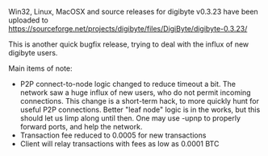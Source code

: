 Win32, Linux, MacOSX and source releases for digibyte v0.3.23 have been uploaded to
https://sourceforge.net/projects/digibyte/files/DigiByte/digibyte-0.3.23/

This is another quick bugfix release, trying to deal with the influx of new digibyte users.

Main items of note:

* P2P connect-to-node logic changed to reduce timeout a bit.  The network saw a huge influx of new users, who do not permit incoming connections.  This change is a short-term hack, to more quickly hunt for useful P2P connections.  Better "leaf node" logic is in the works, but this should let us limp along until then.  One may use -upnp to properly forward ports, and help the network.
* Transaction fee reduced to 0.0005 for new transactions
* Client will relay transactions with fees as low as 0.0001 BTC
